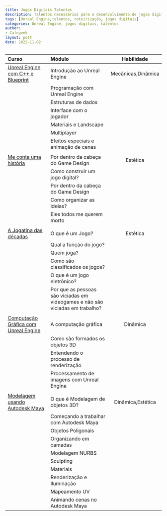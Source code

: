 ```yaml
---
title: Jogos Digitais Talentos
description: Talentos necessários para o desenvolvimento de jogos digitais
tags: [Unreal Engine,talentos, roteirização, jogos digitais]
categories: Unreal Engine, jogos digitais, talentos
author: 
- Cafegeek
layout: post
date: 2022-11-02 
---
```


|Curso          |Módulo                                 |Habilidade         |
|:-             |:-                                     |:-:                |
|[Unreal Engine com C++ e Blueprint](https://cafegeek.eti.br/unreal-engine-c+-+-e-blueprint/index.html)  |Introdução ao Unreal Engine            |Mecânicas,Dinâmica |
|               |Programação com Unreal Engine          |                   |
|               |Estruturas de dados                    |                   |
|               |Interface com o jogador                |                   |
|               |Materiais e Landscape                  |                   |
|               |Multiplayer                            |                   |
|               |Efeitos especiais e animação de cenas              |               |
|                       |                                           |               |
|[Me conta uma história](https://cafegeek.eti.br/me_conte_uma_historia/index.html)  |Por dentro da cabeça do Game Design        |Estética       |
|                       |Como construir um jogo digital?            |               |
|                       |Por dentro da cabeça do Game Design        |               |
|                       |Como organizar as ideias?                  |               |
|                       |Eles todos me querem morto                 |               |
|                       |                                           |               |
|[A Jogatina das décadas](https://cafegeek.eti.br/a_jogatina_das_decadas/index.html) |O que é um Jogo?                           |Estética       |
|                       |Qual a função do jogo?                     |               |
|                       |Quem joga?                                 |               |
|                       |Como são classificados os jogos?           |               |
|                       |O que é um jogo eletrônico?                |               |
|                       |Por que as pessoas são viciadas em videogames e não são viciadas em trabalho? ||
|                       |                                           |               |
|[Computação Gráfica com Unreal Engine](https://cafegeek.eti.br/computacao-grafica/index.html)  |A computação gráfica        |Dinâmica       |
|                       |Como são formados os objetos 3D            |               |
|                       |Entendendo o processo de renderização      |               |
|                       |Processamento de imagens com Unreal Engine |               |
|                       |                                           |               |
|[Modelagem usando Autodesk Maya](https://cafegeek.eti.br/modelagem-usando-autodesk-maya/autodesk_maya.html) |O que é Modelagem de objetos 3D?   |Dinâmica,Estética       |
|                       |Começando a trabalhar com Autodesk Maya    |               |
|                       |Objetos Poligonais                         |               |
|                       |Organizando em camadas                     |               |
|                       |Modelagem NURBS                            |               |
|                       |Sculpting                                  |               |
|                       |Materiais                                  |               |
|                       |Renderização e Iluminação                  |               |
|                       |Mapeamento UV                              |               |
|                       |Animando cenas no Autodesk Maya            |               |

